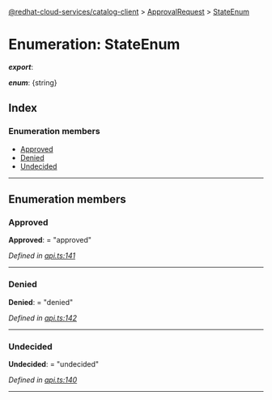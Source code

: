 [@redhat-cloud-services/catalog-client](../README.md) > [ApprovalRequest](../modules/approvalrequest.md) > [StateEnum](../enums/approvalrequest.stateenum.md)

# Enumeration: StateEnum

*__export__*: 

*__enum__*: {string}

## Index

### Enumeration members

* [Approved](approvalrequest.stateenum.md#approved)
* [Denied](approvalrequest.stateenum.md#denied)
* [Undecided](approvalrequest.stateenum.md#undecided)

---

## Enumeration members

<a id="approved"></a>

###  Approved

**Approved**:  = "approved"

*Defined in [api.ts:141](https://github.com/RedHatInsights/javascript-clients/blob/master/packages/catalog/api.ts#L141)*

___
<a id="denied"></a>

###  Denied

**Denied**:  = "denied"

*Defined in [api.ts:142](https://github.com/RedHatInsights/javascript-clients/blob/master/packages/catalog/api.ts#L142)*

___
<a id="undecided"></a>

###  Undecided

**Undecided**:  = "undecided"

*Defined in [api.ts:140](https://github.com/RedHatInsights/javascript-clients/blob/master/packages/catalog/api.ts#L140)*

___

